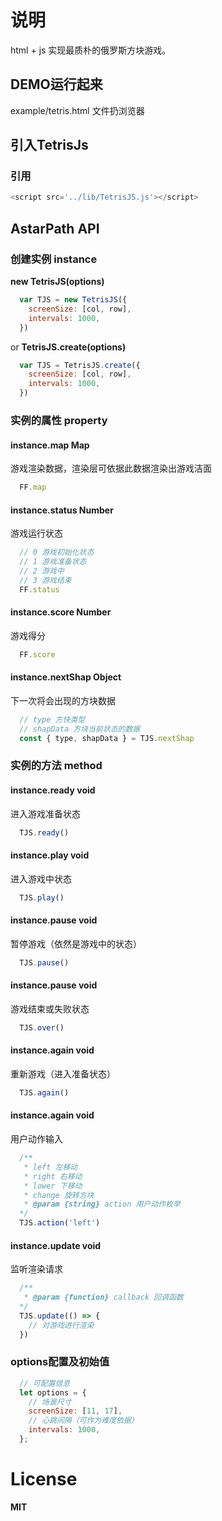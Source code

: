 # 说明

html + js 实现最质朴的俄罗斯方块游戏。<br/>

## DEMO运行起来
example/tetris.html 文件扔浏览器<br/>

## 引入TetrisJs

### 引用
```javascript
<script src='../lib/TetrisJS.js'></script>
```

## AstarPath API

### 创建实例 instance
__new TetrisJS(options)__
```javascript
  var TJS = new TetrisJS({
    screenSize: [col, row],
    intervals: 1000,
  })
```
or
__TetrisJS.create(options)__
```javascript
  var TJS = TetrisJS.create({
    screenSize: [col, row],
    intervals: 1000,
  })
```  

### 实例的属性 property  
#### instance.map Map
游戏渲染数据，渲染层可依据此数据渲染出游戏洁面
```javascript
  FF.map
```  

#### instance.status Number
游戏运行状态
```javascript
  // 0 游戏初始化状态
  // 1 游戏准备状态
  // 2 游戏中
  // 3 游戏结束
  FF.status
```  

#### instance.score Number
游戏得分
```javascript
  FF.score
```  

#### instance.nextShap Object
下一次将会出现的方块数据
```javascript
  // type 方快类型
  // shapData 方块当前状态的数据
  const { type, shapData } = TJS.nextShap
```  

### 实例的方法 method
#### instance.ready void
进入游戏准备状态
```javascript
  TJS.ready()
```  

#### instance.play void
进入游戏中状态
```javascript
  TJS.play()
```  

#### instance.pause void
暂停游戏（依然是游戏中的状态）
```javascript
  TJS.pause()
```  

#### instance.pause void
游戏结束或失败状态
```javascript
  TJS.over()
```  

#### instance.again void
重新游戏（进入准备状态）
```javascript
  TJS.again()
```  

#### instance.again void
用户动作输入
```javascript
  /** 
   * left 左移动
   * right 右移动
   * lower 下移动
   * change 旋转方块
   * @param {string} action 用户动作枚举
  */
  TJS.action('left')
```  

#### instance.update void
监听渲染请求
```javascript
  /** 
   * @param {function} callback 回调函数
  */
  TJS.update(() => {
    // 对游戏进行渲染
  })
```  

### options配置及初始值
```javascript
  // 可配置信息
  let options = {
    // 场景尺寸
    screenSize: [11, 17],
    // 心跳间隔（可作为难度依据）
    intervals: 1000,
  };
```  

# License
__MIT__
